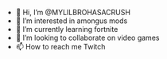 - 👋 Hi, I’m @MYLILBROHASACRUSH
- 👀 I’m interested in amongus mods
- 🌱 I’m currently learning fortnite
- 💞️ I’m looking to collaborate on video games
- 📫 How to reach me Twitch

<!---
MYLILBROHASACRUSH/MYLILBROHASACRUSH is a ✨ special ✨ repository because its `README.md` (this file) appears on your GitHub profile.
You can click the Preview link to take a look at your changes.
--->

